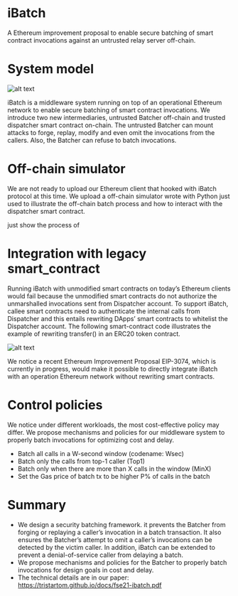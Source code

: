 # iBatch
A Ethereum improvement proposal to enable secure batching of smart contract invocations against an untrusted relay server off-chain.

# System model

![alt text](https://github.com/wangyibo0308/iBatch/blob/main/image/system_model.png)

iBatch is a middleware system running on top of an operational Ethereum network to enable secure batching of smart contract invocations. We introduce two new intermediaries, untrusted Batcher off-chain and trusted dispatcher smart contract on-chain. The untrusted Batcher can mount attacks to forge, replay, modify and even omit the invocations from the callers. Also, the Batcher can refuse to batch invocations.

# Off-chain simulator
We are not ready to upload our Ethereum client that hooked with iBatch protocol at this time. We upload a off-chain simulator wrote with Python just used to illustrate the off-chain batch process and how to interact with the dispatcher smart contract.

just show the process of

# Integration with legacy smart_contract

Running iBatch with unmodified smart contracts on today’s Ethereum clients would fail because the unmodified smart contracts do not authorize the unmarshalled invocations sent from Dispatcher account. To support iBatch, callee smart contracts need to authenticate the internal calls from Dispatcher and this entails rewriting DApps’ smart contracts to whitelist the Dispatcher account. The following smart-contract code illustrates the example of rewriting transfer() in an ERC20 token contract. 

![alt text](https://github.com/wangyibo0308/iBatch/blob/main/image/rewritting_SC.png)

We notice a recent Ethereum Improvement Proposal EIP-3074, which is currently in progress, would make it possible to directly integrate iBatch with an operation Ethereum network without rewriting smart contracts.

# Control policies
We notice under different workloads, the most cost-effective policy may differ. We propose mechanisms and policies for our middleware system to properly batch invocations for optimizing cost and delay.
  * Batch all calls in a W-second window (codename: Wsec)
  * Batch only the calls from top-1 caller (Top1)
  * Batch only when there are more than X calls in the window (MinX)
  * Set the Gas price of batch tx to be higher P% of calls in the batch

# Summary
  * We design a security batching framework. it prevents the Batcher from forging or replaying a caller’s invocation in a batch transaction. It also ensures the Batcher’s attempt to omit a caller’s invocations can be detected by the victim caller. In addition, iBatch can be extended to prevent a denial-of-service caller from delaying a batch.
  * We propose mechanisms and policies for the Batcher to properly batch invocations for design goals in cost and delay.
  * The technical details are in our paper: https://tristartom.github.io/docs/fse21-ibatch.pdf
